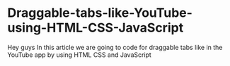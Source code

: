 # Draggable-tabs-like-YouTube-using-HTML-CSS-JavaScript
Hey guys In this article we are going to code for draggable tabs like in the YouTube app by using HTML CSS and JavaScript

